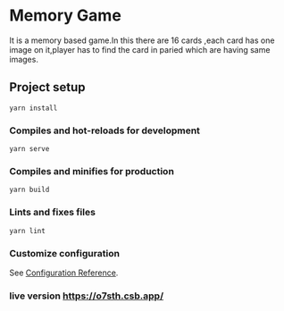# Memory Game
  It is a memory based game.In this there are 16 cards ,each card has one image on it,player has to find the card in paried which are having same images.
  

## Project setup
```
yarn install
```

### Compiles and hot-reloads for development
```
yarn serve
```

### Compiles and minifies for production
```
yarn build
```

### Lints and fixes files
```
yarn lint
```

### Customize configuration
See [Configuration Reference](https://cli.vuejs.org/config/).
### live version  https://o7sth.csb.app/
  
